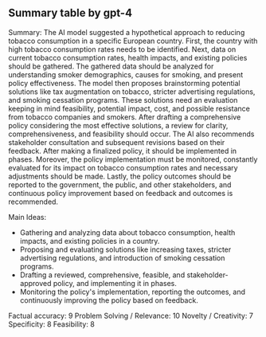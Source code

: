 ## Summary table by gpt-4
Summary: 
The AI model suggested a hypothetical approach to reducing tobacco consumption in a specific European country. First, the country with high tobacco consumption rates needs to be identified. Next, data on current tobacco consumption rates, health impacts, and existing policies should be gathered. The gathered data should be analyzed for understanding smoker demographics, causes for smoking, and present policy effectiveness. The model then proposes brainstorming potential solutions like tax augmentation on tobacco, stricter advertising regulations, and smoking cessation programs. These solutions need an evaluation keeping in mind feasibility, potential impact, cost, and possible resistance from tobacco companies and smokers. After drafting a comprehensive policy considering the most effective solutions, a review for clarity, comprehensiveness, and feasibility should occur. The AI also recommends stakeholder consultation and subsequent revisions based on their feedback. After making a finalized policy, it should be implemented in phases. Moreover, the policy implementation must be monitored, constantly evaluated for its impact on tobacco consumption rates and necessary adjustments should be made. Lastly, the policy outcomes should be reported to the government, the public, and other stakeholders, and continuous policy improvement based on feedback and outcomes is recommended.

Main Ideas: 
- Gathering and analyzing data about tobacco consumption, health impacts, and existing policies in a country.
- Proposing and evaluating solutions like increasing taxes, stricter advertising regulations, and introduction of smoking cessation programs.
- Drafting a reviewed, comprehensive, feasible, and stakeholder-approved policy, and implementing it in phases.
- Monitoring the policy's implementation, reporting the outcomes, and continuously improving the policy based on feedback.

Factual accuracy: 9
Problem Solving / Relevance: 10
Novelty / Creativity: 7
Specificity: 8
Feasibility: 8